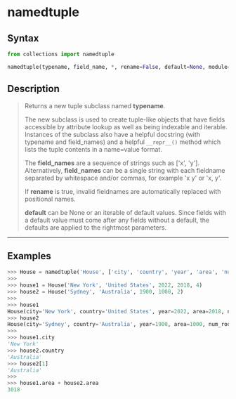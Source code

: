 # namedtuple

## Syntax

```python
from collections import namedtuple

namedtuple(typename, field_name, *, rename=False, default=None, module=None)
```

## Description

> Returns a new tuple subclass named **typename**.
>
> The new subclass is used to create tuple-like objects that have fields
> accessible by attribute lookup as well as being indexable and iterable.
> Instances of the subclass also have a helpful docstring (with typename and
> field_names) and a helpful `__repr__()` method which lists the tuple contents
> in a name=value format.
>
> The **field_names** are a sequence of strings such as ['x', 'y'].
> Alternatively, **field_names** can be a single string with each fieldname
> separated by whitespace and/or commas, for example 'x y' or 'x, y'.
>
> If **rename** is true, invalid fieldnames are automatically replaced with
> positional names.
>
> **default** can be None or an iterable of default values. Since fields with a
> default value must come after any fields without a default, the defaults
> are applied to the rightmost parameters.

---

## Examples

```python
>>> House = namedtuple('House', ['city', 'country', 'year', 'area', 'num_rooms'])
>>> 
>>> house1 = House('New York', 'United States', 2022, 2018, 4)
>>> house2 = House('Sydney', 'Australia', 1900, 1000, 2)
>>> 
>>> house1
House(city='New York', country='United States', year=2022, area=2018, num_rooms=4)
>>> house2
House(city='Sydney', country='Australia', year=1900, area=1000, num_rooms=2)
>>>
>>> house1.city
'New York'
>>> house2.country
'Australia'
>>> house2[1]
'Australia'
>>> 
>>> house1.area + house2.area
3018
```
